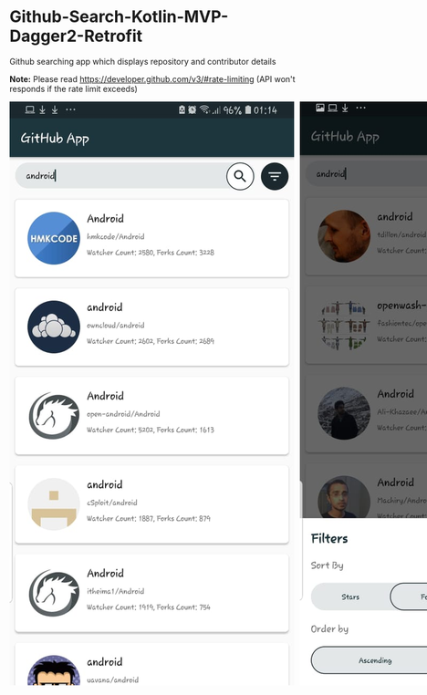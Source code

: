 # Github-Search-Kotlin-MVP-Dagger2-Retrofit

Github searching app which displays repository and contributor details

<b>Note:</b> Please read https://developer.github.com/v3/#rate-limiting (API won't responds if the rate limit exceeds)

<div style="display: flex;width: 100%;justify-content: space-between;">
    <img style="margin-right: 10px;" src="https://github.com/PavanKumarPatruni/Github-Search-Kotlin-MVP-Dagger2-Retrofit/blob/master/demo%20images/1.jpeg">
    <img style="margin-right: 10px;" src="https://github.com/PavanKumarPatruni/Github-Search-Kotlin-MVP-Dagger2-Retrofit/raw/master/demo%20images/2.jpeg">
    <img style="margin-right: 10px;" src="https://github.com/PavanKumarPatruni/Github-Search-Kotlin-MVP-Dagger2-Retrofit/raw/master/demo%20images/3.jpeg">
    <img style="margin-right: 10px;" src="https://github.com/PavanKumarPatruni/Github-Search-Kotlin-MVP-Dagger2-Retrofit/raw/master/demo%20images/4.jpeg">
</div>
